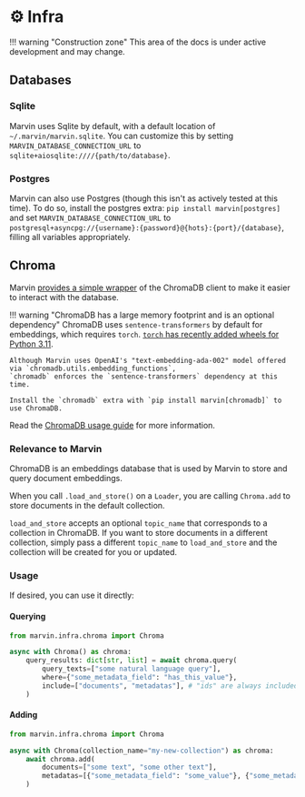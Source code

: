 # ⚙️ Infra

!!! warning "Construction zone"
    This area of the docs is under active development and may change.

## Databases
### Sqlite
Marvin uses Sqlite by default, with a default location of `~/.marvin/marvin.sqlite`. You can customize this by setting `MARVIN_DATABASE_CONNECTION_URL` to `sqlite+aiosqlite:////{path/to/database}`.

### Postgres
Marvin can also use Postgres (though this isn't as actively tested at this time). To do so, install the postgres extra: `pip install marvin[postgres]` and set `MARVIN_DATABASE_CONNECTION_URL` to `postgresql+asyncpg://{username}:{password}@{hots}:{port}/{database}`, filling all variables appropriately.

## Chroma 
Marvin [provides a simple wrapper](https://github.com/PrefectHQ/marvin/blob/main/src/marvin/infra/chroma.py) of the ChromaDB client to make it easier to interact with the database.

!!! warning "ChromaDB has a large memory footprint and is an optional dependency"
    ChromaDB uses `sentence-transformers` by default for embeddings, which requires `torch`. [`torch` has recently added wheels for Python 3.11](https://pypi.org/project/torch/2.0.0/#files).

    Although Marvin uses OpenAI's "text-embedding-ada-002" model offered via `chromadb.utils.embedding_functions`,
    `chromadb` enforces the `sentence-transformers` dependency at this time.

    Install the `chromadb` extra with `pip install marvin[chromadb]` to use ChromaDB.


Read the [ChromaDB usage guide](https://docs.trychroma.com/usage-guide) for more information.

### Relevance to Marvin
ChromaDB is an embeddings database that is used by Marvin to store and query document embeddings.

When you call `.load_and_store()` on a `Loader`, you are calling `Chroma.add` to store documents in the default collection.

`load_and_store` accepts an optional `topic_name` that corresponds to a collection in ChromaDB. If you want to store documents in a different collection, simply pass a different `topic_name` to `load_and_store` and the collection will be created for you or updated.

### Usage
If desired, you can use it directly:

#### Querying
```python
from marvin.infra.chroma import Chroma

async with Chroma() as chroma:
    query_results: dict[str, list] = await chroma.query(
        query_texts=["some natural language query"],
        where={"some_metadata_field": "has_this_value"},
        include=["documents", "metadatas"], # "ids" are always included
    )
```

#### Adding
```python
from marvin.infra.chroma import Chroma

async with Chroma(collection_name="my-new-collection") as chroma:
    await chroma.add(
        documents=["some text", "some other text"],
        metadatas=[{"some_metadata_field": "some_value"}, {"some_metadata_field": "some_other_value"}],
    )
```